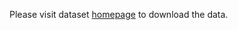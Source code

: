 Please visit dataset [homepage](https://www.dfki.uni-kl.de/~neigel/offsed.html) to download the data. 
